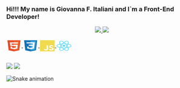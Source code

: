 ### Hi!!! My name is Giovanna F. Italiani and I`m a Front-End Developer!

<div align="center">
  <a href="https://github.com/giovanna-italiani">
  <img height="180em" src="https://github-readme-stats.vercel.app/api?username=giovanna-italiani&show_icons=true&theme=midnight-purple"/>
  <img height="180em" src="https://github-readme-stats.vercel.app/api/top-langs/?username=giovanna-italiani&layout=compact&theme=midnight-purple" />
</div>

<div style="display: inline_block"><br>
  <img align="center" alt="Giovanna-HTML" height="30" width="40" src="https://raw.githubusercontent.com/devicons/devicon/master/icons/html5/html5-original.svg">
  <img align="center" alt="Giovanna-CSS" height="30" width="40" src="https://raw.githubusercontent.com/devicons/devicon/master/icons/css3/css3-original.svg">
  <img align="center" alt="Giovanna-Js" height="30" width="40" src="https://raw.githubusercontent.com/devicons/devicon/master/icons/javascript/javascript-plain.svg">
  <img align="center" alt="Giovanna-React" height="30" width="40" src="https://raw.githubusercontent.com/devicons/devicon/master/icons/react/react-original.svg">
</div>
  
  ##
  
<div>
  <a href = "mailto:giovannaitaliani@gmail.com"><img src="https://img.shields.io/badge/-Gmail-%23333?style=for-the-badge&logo=gmail&logoColor=white" target="_blank"></a>
  <a href="https://www.linkedin.com/in/" target="_blank"><img src="https://img.shields.io/badge/-LinkedIn-%230077B5?style=for-the-badge&logo=linkedin&logoColor=white" target="_blank"></a> 
  
 ![Snake animation](https://github.com/giovanna-italiani/giovanna-italiani/blob/output/github-contribution-grid-snake.svg)
  
</div>
